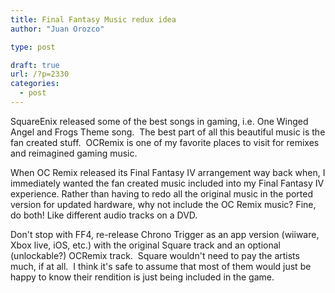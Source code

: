 ```yaml
---
title: Final Fantasy Music redux idea
author: "Juan Orozco"

type: post

draft: true
url: /?p=2330
categories:
  - post
---
```


SquareEnix released some of the best songs in gaming, i.e. One Winged Angel and Frogs Theme song.  The best part of all this beautiful music is the fan created stuff.  OCRemix is one of my favorite places to visit for remixes and reimagined gaming music.

When OC Remix released its Final Fantasy IV arrangement way back when, I immediately wanted the fan created music included into my Final Fantasy IV experience. Rather than having to redo all the original music in the ported version for updated hardware, why not include the OC Remix music? Fine, do both! Like different audio tracks on a DVD.

Don't stop with FF4, re-release Chrono Trigger as an app version (wiiware, Xbox live, iOS, etc.) with the original Square track and an optional (unlockable?) OCRemix track.  Square wouldn't need to pay the artists much, if at all.  I think it's safe to assume that most of them would just be happy to know their rendition is just being included in the game.
